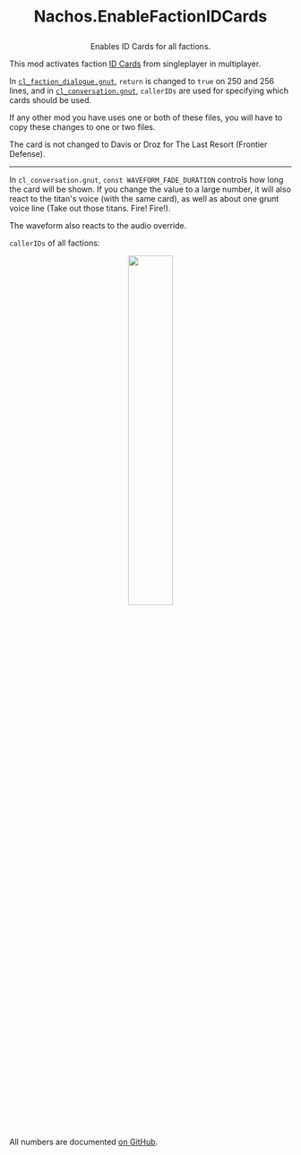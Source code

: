 # <p align="center">Nachos.EnableFactionIDCards</p>
<p align="center">Enables ID Cards for all factions.</p>

This mod activates faction [ID Cards](https://titanfall.fandom.com/wiki/Category:ID_Cards) from singleplayer in multiplayer.

In [`cl_faction_dialogue.gnut`](https://github.com/Syampuuh/Titanfall2/blob/master/scripts/vscripts/conversation/cl_faction_dialogue.gnut#L250), `return` is changed to `true` on 250 and 256 lines, and in [`cl_conversation.gnut`](https://github.com/NachosChipeados/N-EnableFactionIDCards/blob/main/mods/Nachos.EnableIDCards/mod/scripts/vscripts/conversation/cl_conversation.gnut#L1580), `callerIDs` are used for specifying which cards should be used.

If any other mod you have uses one or both of these files, you will have to copy these changes to one or two files.

The card is not changed to Davis or Droz for The Last Resort (Frontier Defense).

---

In `cl_conversation.gnut`, `const WAVEFORM_FADE_DURATION` controls how long the card will be shown. If you change the value to a large number, it will also react to the titan's voice (with the same card), as well as about one grunt voice line (Take out those titans. Fire! Fire!).

The waveform also reacts to the audio override.

`callerIDs` of all factions:

<p align="center"><img src="https://github.com/NachosChipeados/N-EnableFactionIDCards/assets/99835765/e2351a23-216b-4b64-89bc-e90bf7a35e36" align="center" width="40%"></p>

All numbers are documented [on GitHub](https://gist.github.com/begin-theadventure/d35f8602dd15762bf2e8648728272ca5).
